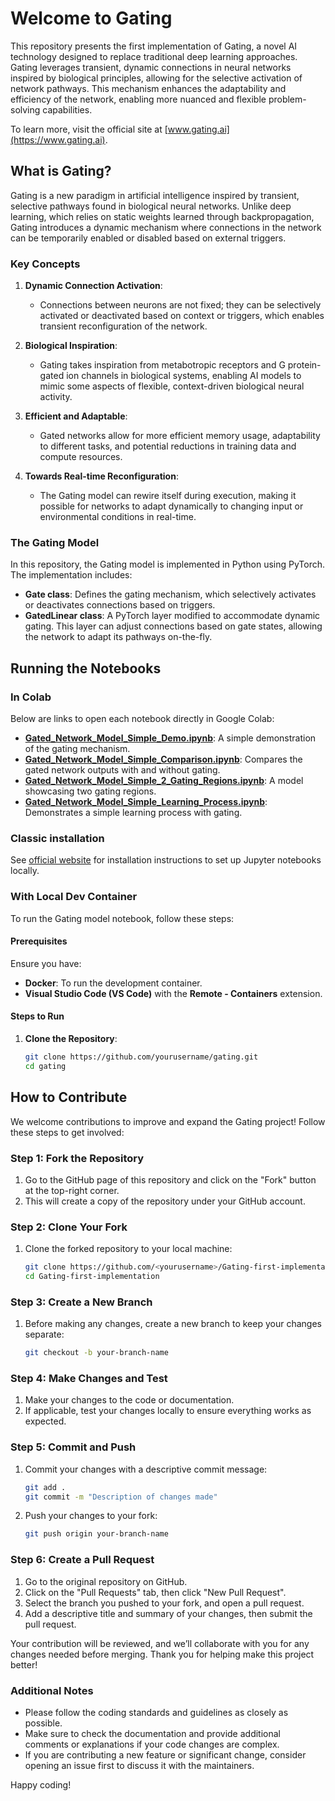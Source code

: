 # Welcome to Gating

This repository presents the first implementation of Gating, a novel AI technology designed to replace traditional deep learning approaches. Gating leverages transient, dynamic connections in neural networks inspired by biological principles, allowing for the selective activation of network pathways. This mechanism enhances the adaptability and efficiency of the network, enabling more nuanced and flexible problem-solving capabilities.

To learn more, visit the official site at [www.gating.ai](https://www.gating.ai).

## What is Gating?

Gating is a new paradigm in artificial intelligence inspired by transient, selective pathways found in biological neural networks. Unlike deep learning, which relies on static weights learned through backpropagation, Gating introduces a dynamic mechanism where connections in the network can be temporarily enabled or disabled based on external triggers.

### Key Concepts

1. **Dynamic Connection Activation**:
   - Connections between neurons are not fixed; they can be selectively activated or deactivated based on context or triggers, which enables transient reconfiguration of the network.
   
2. **Biological Inspiration**:
   - Gating takes inspiration from metabotropic receptors and G protein-gated ion channels in biological systems, enabling AI models to mimic some aspects of flexible, context-driven biological neural activity.

3. **Efficient and Adaptable**:
   - Gated networks allow for more efficient memory usage, adaptability to different tasks, and potential reductions in training data and compute resources.

4. **Towards Real-time Reconfiguration**:
   - The Gating model can rewire itself during execution, making it possible for networks to adapt dynamically to changing input or environmental conditions in real-time.

### The Gating Model

In this repository, the Gating model is implemented in Python using PyTorch. The implementation includes:
- **Gate class**: Defines the gating mechanism, which selectively activates or deactivates connections based on triggers.
- **GatedLinear class**: A PyTorch layer modified to accommodate dynamic gating. This layer can adjust connections based on gate states, allowing the network to adapt its pathways on-the-fly.

## Running the Notebooks

### In Colab

Below are links to open each notebook directly in Google Colab:

- **[Gated_Network_Model_Simple_Demo.ipynb](https://colab.research.google.com/github/hannes-sistemica/Gating-first-implementation/blob/main/Gated_Network_Model_Simple_Demo.ipynb)**: A simple demonstration of the gating mechanism.
- **[Gated_Network_Model_Simple_Comparison.ipynb](https://colab.research.google.com/github/hannes-sistemica/Gating-first-implementation/blob/main/Gated_Network_Model_Simple_Comparison.ipynb)**: Compares the gated network outputs with and without gating.
- **[Gated_Network_Model_Simple_2_Gating_Regions.ipynb](https://colab.research.google.com/github/hannes-sistemica/Gating-first-implementation/blob/main/Gated_Network_Model_Simple_2_Gating_Regions.ipynb)**: A model showcasing two gating regions.
- **[Gated_Network_Model_Simple_Learning_Process.ipynb](https://colab.research.google.com/github/hannes-sistemica/Gating-first-implementation/blob/main/Gated_Network_Model_Simple_Learning_Process.ipynb)**: Demonstrates a simple learning process with gating.

### Classic installation

See [official website](https://jupyter.org/install) for installation instructions to set up Jupyter notebooks locally.

### With Local Dev Container

To run the Gating model notebook, follow these steps:

#### Prerequisites

Ensure you have:
- **Docker**: To run the development container.
- **Visual Studio Code (VS Code)** with the **Remote - Containers** extension.

#### Steps to Run

1. **Clone the Repository**:
   ```bash
   git clone https://github.com/yourusername/gating.git
   cd gating


## How to Contribute

We welcome contributions to improve and expand the Gating project! Follow these steps to get involved:

### Step 1: Fork the Repository
1. Go to the GitHub page of this repository and click on the "Fork" button at the top-right corner.
2. This will create a copy of the repository under your GitHub account.

### Step 2: Clone Your Fork
1. Clone the forked repository to your local machine:
   ```bash
   git clone https://github.com/<yourusername>/Gating-first-implementation.git
   cd Gating-first-implementation
   ```

### Step 3: Create a New Branch
1. Before making any changes, create a new branch to keep your changes separate:
   ```bash
   git checkout -b your-branch-name
   ```

### Step 4: Make Changes and Test
1. Make your changes to the code or documentation.
2. If applicable, test your changes locally to ensure everything works as expected.

### Step 5: Commit and Push
1. Commit your changes with a descriptive commit message:
   ```bash
   git add .
   git commit -m "Description of changes made"
   ```
2. Push your changes to your fork:
   ```bash
   git push origin your-branch-name
   ```

### Step 6: Create a Pull Request
1. Go to the original repository on GitHub.
2. Click on the "Pull Requests" tab, then click "New Pull Request".
3. Select the branch you pushed to your fork, and open a pull request.
4. Add a descriptive title and summary of your changes, then submit the pull request.

Your contribution will be reviewed, and we’ll collaborate with you for any changes needed before merging. Thank you for helping make this project better!

### Additional Notes

- Please follow the coding standards and guidelines as closely as possible.
- Make sure to check the documentation and provide additional comments or explanations if your code changes are complex.
- If you are contributing a new feature or significant change, consider opening an issue first to discuss it with the maintainers.

Happy coding!